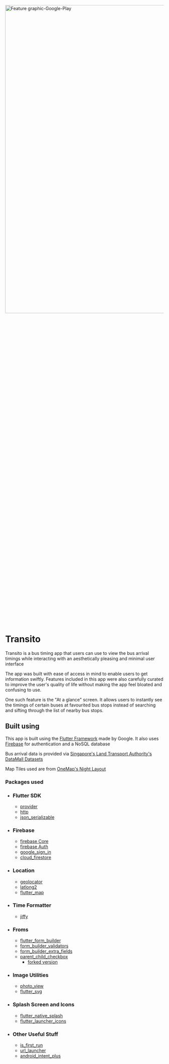 [<img width="1024" height="50%" alt="Feature graphic-Google-Play" src="https://user-images.githubusercontent.com/79391172/199914846-fa2832b8-87ec-4cbe-b637-291261cfd977.png">](https://play.google.com/store/apps/details?id=com.tnitish.transito)

# Transito

Transito is a bus timing app that users can use to view the bus arrival timings while interacting with an aesthetically pleasing and minimal user interface

The app was built with ease of access in mind to enable users to get information swiftly. Features included in this app were also carefully curated to improve the user's quality of life without making the app feel bloated and confusing to use.

One such feature is the "At a glance" screen. It allows users to instantly see the timings of certain buses at favourited bus stops instead of searching and sifting through the list of nearby bus stops.

## Built using

This app is built using the [Flutter Framework](https://flutter.dev/) made by Google. It also uses [Firebase](https://firebase.google.com/) for authentication and a NoSQL database

Bus arrival data is provided via [Singapore's Land Transport Authority's DataMall Datasets](https://datamall.lta.gov.sg/content/datamall/en.html)

Map Tiles used are from [OneMap's Night Layout](https://www.onemap.gov.sg/docs/maps/night.html)

### Packages used
* ### Flutter SDK
	* [provider](https://pub.dev/packages/provider)
	* [http](https://pub.dev/packages/http)
	* [json_serializable](https://pub.dev/packages/json_serializable)
* ### Firebase
	* [firebase Core](https://pub.dev/packages/firebase_core)
	* [firebase Auth](https://pub.dev/packages/firebase_auth)
	* [google_sign_in](https://pub.dev/packages/google_sign_in)
	* [cloud_firestore](https://pub.dev/packages/cloud_firestore)
* ### Location
	* [geolocator](https://pub.dev/packages/geolocator)
	* [latlong2](https://pub.dev/packages/latlong2)
	* [flutter_map](https://pub.dev/packages/flutter_map)
* ### Time Formatter
	* [jiffy](https://pub.dev/packages/jiffy)
* ### Froms
	* [flutter_form_builder](https://pub.dev/packages/flutter_form_builder)
	* [form_builder_validators](https://pub.dev/packages/form_builder_validators)
	* [form_builder_extra_fields](https://pub.dev/packages/form_builder_extra_fields)
	* [parent_child_checkbox](https://pub.dev/packages/parent_child_checkbox)
		* [forked version](https://github.com/TechSupportz/parent-child-checkbox)
* ### Image Utilities
	* [photo_view](https://pub.dev/packages/photo_view)
	* [flutter_svg](https://pub.dev/packages/flutter_svg)
* ### Splash Screen and Icons
	* [flutter_native_splash](https://pub.dev/packages/flutter_native_splash)
	* [flutter_launcher_icons](https://pub.dev/packages/flutter_launcher_icons)
* ### Other Useful Stuff
	* [is_first_run](https://pub.dev/packages/is_first_run)
	* [url_launcher](https://pub.dev/packages/url_launcher)
	* [android_intent_plus](https://pub.dev/packages/android_intent_plus)
